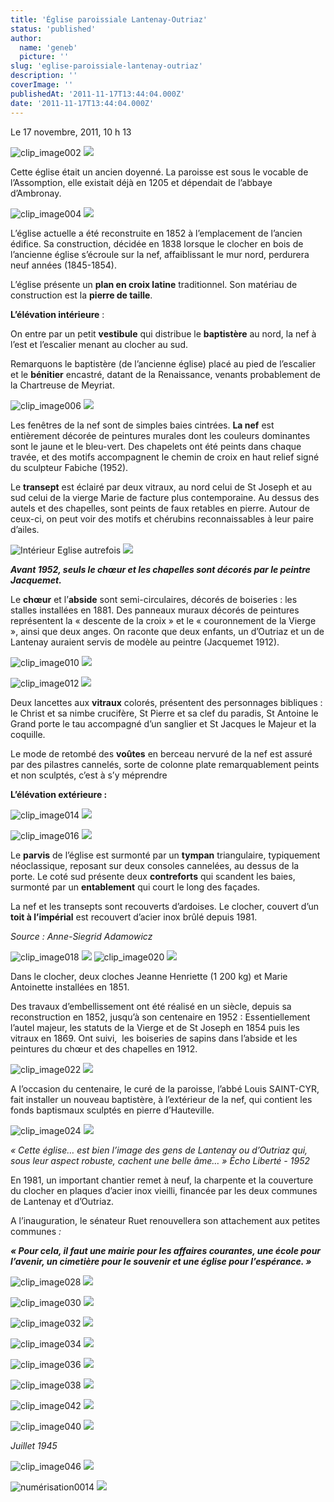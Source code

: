 ```yaml
---
title: 'Église paroissiale Lantenay-Outriaz'
status: 'published'
author:
  name: 'geneb'
  picture: ''
slug: 'eglise-paroissiale-lantenay-outriaz'
description: ''
coverImage: ''
publishedAt: '2011-11-17T13:44:04.000Z'
date: '2011-11-17T13:44:04.000Z'
---
```


Le 17 novembre, 2011, 10 h 13

![clip_image002](/img/beguelins/Windows-Live-Writer/fcdfcc9c0cf3_131F9/clip_image002_thumb.jpg)
![](/img/beguelins/Windows-Live-Writer/fcdfcc9c0cf3_131F9/clip_image002_2.jpg)

Cette église était un ancien doyenné. La paroisse est sous le vocable de l’Assomption, elle existait déjà en 1205 et dépendait de l’abbaye d’Ambronay.

![clip_image004](/img/beguelins/Windows-Live-Writer/fcdfcc9c0cf3_131F9/clip_image004_thumb.jpg)
![](/img/beguelins/Windows-Live-Writer/fcdfcc9c0cf3_131F9/clip_image004_2.jpg)

L’église actuelle a été reconstruite en 1852 à l’emplacement de l’ancien édifice. Sa construction, décidée en 1838 lorsque le clocher en bois de l’ancienne église s’écroule sur la nef, affaiblissant le mur nord, perdurera neuf années (1845-1854).

L’église présente un **plan en croix latine** traditionnel. Son matériau de construction est la **pierre de taille**.

**L’élévation intérieure** :

On entre par un petit **vestibule** qui distribue le **baptistère** au nord, la nef à l’est et l’escalier menant au clocher au sud.

Remarquons le baptistère (de l’ancienne église) placé au pied de l’escalier et le **bénitier** encastré, datant de la Renaissance, venants probablement de la Chartreuse de Meyriat.

![clip_image006](/img/beguelins/Windows-Live-Writer/fcdfcc9c0cf3_131F9/clip_image006_thumb.jpg)
![](/img/beguelins/Windows-Live-Writer/fcdfcc9c0cf3_131F9/clip_image006_2.jpg)

Les fenêtres de la nef sont de simples baies cintrées. **La nef** est entièrement décorée de peintures murales dont les couleurs dominantes sont le jaune et le bleu-vert. Des chapelets ont été peints dans chaque travée, et des motifs accompagnent le chemin de croix en haut relief signé du sculpteur Fabiche (1952).

Le **transept** est éclairé par deux vitraux, au nord celui de St Joseph et au sud celui de la vierge Marie de facture plus contemporaine. Au dessus des autels et des chapelles, sont peints de faux retables en pierre. Autour de ceux-ci, on peut voir des motifs et chérubins reconnaissables à leur paire d’ailes.

![Intérieur Eglise autrefois](/img/beguelins/Windows-Live-Writer/fcdfcc9c0cf3_131F9/Interieur_Eglise_autrefois_thumb.jpg)
![](/img/beguelins/Windows-Live-Writer/fcdfcc9c0cf3_131F9/Interieur_Eglise_autrefois_2.jpg)

***Avant 1952, seuls le chœur et les chapelles sont décorés par le peintre Jacquemet.***

Le **chœur** et l’**abside** sont semi-circulaires, décorés de boiseries : les stalles installées en 1881. Des panneaux muraux décorés de peintures représentent la « descente de la croix » et le « couronnement de la Vierge », ainsi que deux anges. On raconte que deux enfants, un d’Outriaz et un de Lantenay auraient servis de modèle au peintre (Jacquemet 1912).

![clip_image010](/img/beguelins/Windows-Live-Writer/fcdfcc9c0cf3_131F9/clip_image010_thumb.jpg)
![](/img/beguelins/Windows-Live-Writer/fcdfcc9c0cf3_131F9/clip_image010_2.jpg)

![clip_image012](/img/beguelins/Windows-Live-Writer/fcdfcc9c0cf3_131F9/clip_image012_thumb.jpg)
![](/img/beguelins/Windows-Live-Writer/fcdfcc9c0cf3_131F9/clip_image012_2.jpg)

Deux lancettes aux **vitraux** colorés, présentent des personnages bibliques : le Christ et sa nimbe crucifère, St Pierre et sa clef du paradis, St Antoine le Grand porte le tau accompagné d’un sanglier et St Jacques le Majeur et la coquille.

Le mode de retombé des **voûtes** en berceau nervuré de la nef est assuré par des pilastres cannelés, sorte de colonne plate remarquablement peints et non sculptés, c’est à s’y méprendre

**L’élévation extérieure :**

![clip_image014](/img/beguelins/Windows-Live-Writer/fcdfcc9c0cf3_131F9/clip_image014_thumb.jpg)
![](/img/beguelins/Windows-Live-Writer/fcdfcc9c0cf3_131F9/clip_image014_2.jpg)

![clip_image016](/img/beguelins/Windows-Live-Writer/fcdfcc9c0cf3_131F9/clip_image016_thumb.jpg)
![](/img/beguelins/Windows-Live-Writer/fcdfcc9c0cf3_131F9/clip_image016_2.jpg)

Le **parvis** de l’église est surmonté par un **tympan** triangulaire, typiquement néoclassique, reposant sur deux consoles cannelées, au dessus de la porte. Le coté sud présente deux **contreforts** qui scandent les baies, surmonté par un **entablement** qui court le long des façades.

La nef et les transepts sont recouverts d’ardoises. Le clocher, couvert d’un **toit à l’impérial** est recouvert d’acier inox brûlé depuis 1981.

*Source : Anne-Siegrid Adamowicz*

![clip_image018](/img/beguelins/Windows-Live-Writer/fcdfcc9c0cf3_131F9/clip_image018_thumb.jpg)
![](/img/beguelins/Windows-Live-Writer/fcdfcc9c0cf3_131F9/clip_image018_2.jpg)
![clip_image020](/img/beguelins/Windows-Live-Writer/fcdfcc9c0cf3_131F9/clip_image020_thumb.jpg)
![](/img/beguelins/Windows-Live-Writer/fcdfcc9c0cf3_131F9/clip_image020_2.jpg)

Dans le clocher, deux cloches Jeanne Henriette (1 200 kg) et Marie Antoinette installées en 1851.

Des travaux d’embellissement ont été réalisé en un siècle, depuis sa reconstruction en 1852, jusqu’à son centenaire en 1952 : Essentiellement l’autel majeur, les statuts de la Vierge et de St Joseph en 1854 puis les vitraux en 1869. Ont suivi,  les boiseries de sapins dans l’abside et les peintures du chœur et des chapelles en 1912.

![clip_image022](/img/beguelins/Windows-Live-Writer/fcdfcc9c0cf3_131F9/clip_image022_thumb.jpg)
![](/img/beguelins/Windows-Live-Writer/fcdfcc9c0cf3_131F9/clip_image022_2.jpg)

A l’occasion du centenaire, le curé de la paroisse, l’abbé Louis SAINT-CYR, fait installer un nouveau baptistère, à l’extérieur de la nef, qui contient les fonds baptismaux sculptés en pierre d’Hauteville.

![clip_image024](/img/beguelins/Windows-Live-Writer/fcdfcc9c0cf3_131F9/clip_image024_thumb.jpg)
![](/img/beguelins/Windows-Live-Writer/fcdfcc9c0cf3_131F9/clip_image024_2.jpg)

*« Cette église… est bien l’image des gens de Lantenay ou d’Outriaz qui, sous leur aspect robuste, cachent une belle âme… » Écho Liberté - 1952*

En 1981, un important chantier remet à neuf, la charpente et la couverture du clocher en plaques d’acier inox vieilli, financée par les deux communes de Lantenay et d’Outriaz.

A l’inauguration, le sénateur Ruet renouvellera son attachement aux petites communes *:*

***« Pour cela, il faut une mairie pour les affaires courantes, une école pour l’avenir, un cimetière pour le souvenir et une église pour l’espérance. »***

![clip_image028](/img/beguelins/Windows-Live-Writer/fcdfcc9c0cf3_131F9/clip_image028_thumb.jpg)
![](/img/beguelins/Windows-Live-Writer/fcdfcc9c0cf3_131F9/clip_image028_2.jpg)

![clip_image030](/img/beguelins/Windows-Live-Writer/fcdfcc9c0cf3_131F9/clip_image030_thumb.jpg)
![](/img/beguelins/Windows-Live-Writer/fcdfcc9c0cf3_131F9/clip_image030_2.jpg)

![clip_image032](/img/beguelins/Windows-Live-Writer/fcdfcc9c0cf3_131F9/clip_image032_thumb.jpg)
![](/img/beguelins/Windows-Live-Writer/fcdfcc9c0cf3_131F9/clip_image032_2.jpg)

![clip_image034](/img/beguelins/Windows-Live-Writer/fcdfcc9c0cf3_131F9/clip_image034_thumb.jpg)
![](/img/beguelins/Windows-Live-Writer/fcdfcc9c0cf3_131F9/clip_image034_2.jpg)

![clip_image036](/img/beguelins/Windows-Live-Writer/fcdfcc9c0cf3_131F9/clip_image036_thumb.jpg)
![](/img/beguelins/Windows-Live-Writer/fcdfcc9c0cf3_131F9/clip_image036_2.jpg)

![clip_image038](/img/beguelins/Windows-Live-Writer/fcdfcc9c0cf3_131F9/clip_image038_thumb.jpg)
![](/img/beguelins/Windows-Live-Writer/fcdfcc9c0cf3_131F9/clip_image038_2.jpg)

![clip_image042](/img/beguelins/Windows-Live-Writer/fcdfcc9c0cf3_131F9/clip_image042_thumb.jpg)
![](/img/beguelins/Windows-Live-Writer/fcdfcc9c0cf3_131F9/clip_image042_2.jpg)

![clip_image040](/img/beguelins/Windows-Live-Writer/fcdfcc9c0cf3_131F9/clip_image040_thumb.jpg)
![](/img/beguelins/Windows-Live-Writer/fcdfcc9c0cf3_131F9/clip_image040_2.jpg)

*Juillet 1945*

![clip_image046](/img/beguelins/Windows-Live-Writer/fcdfcc9c0cf3_131F9/clip_image046_thumb.jpg)
![](/img/beguelins/Windows-Live-Writer/fcdfcc9c0cf3_131F9/clip_image046_2.jpg)

![numérisation0014](/img/beguelins/Windows-Live-Writer/fcdfcc9c0cf3_131F9/numerisation0014_thumb.jpg)
![](/img/beguelins/Windows-Live-Writer/fcdfcc9c0cf3_131F9/numerisation0014_2.jpg)
